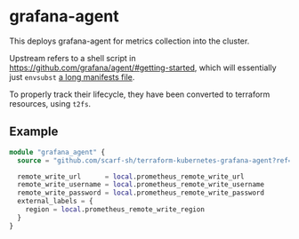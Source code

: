 # grafana-agent

This deploys grafana-agent for metrics collection into the cluster.

Upstream refers to a shell script in
https://github.com/grafana/agent/#getting-started, which will essentially just
`envsubst` [a long manifests file](https://github.com/grafana/agent/blob/v0.12.0/production/kubernetes/agent.yaml).

To properly track their lifecycle, they have been converted to terraform
resources, using `t2fs`.

## Example

```tf
module "grafana_agent" {
  source = "github.com/scarf-sh/terraform-kubernetes-grafana-agent?ref=v0.1.1//grafana-agent"

  remote_write_url      = local.prometheus_remote_write_url
  remote_write_username = local.prometheus_remote_write_username
  remote_write_password = local.prometheus_remote_write_password
  external_labels = {
    region = local.prometheus_remote_write_region
  }
}
```
